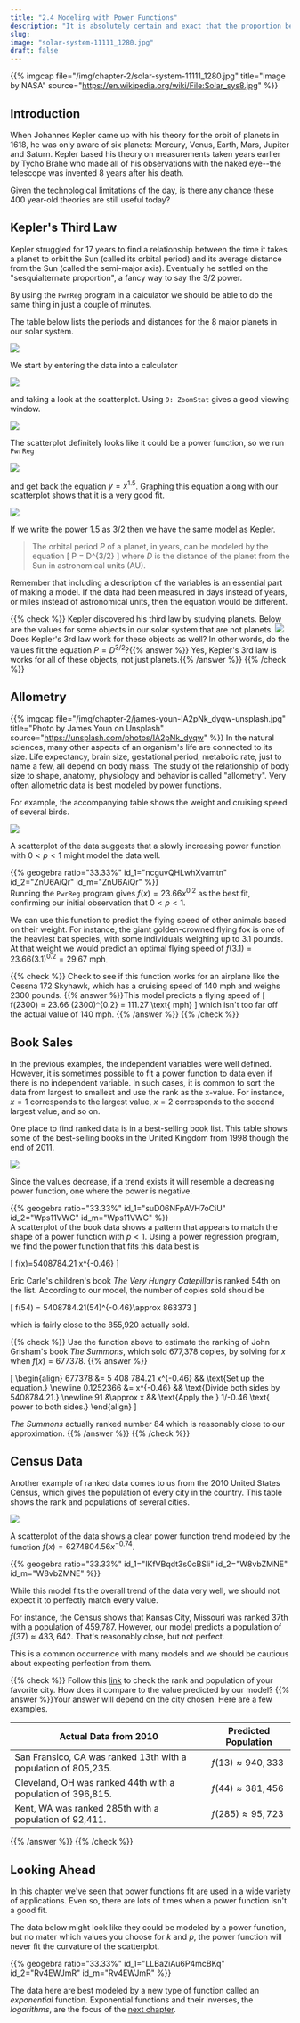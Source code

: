 ```yaml
---
title: "2.4 Modeling with Power Functions"
description: "It is absolutely certain and exact that the proportion between the periodic times of any two planets is precisely the sesquialternate proportion of the mean distances. -Johannes Kepler"
slug:
image: "solar-system-11111_1280.jpg"
draft: false
---
```

{{% imgcap file="/img/chapter-2/solar-system-11111_1280.jpg" title="Image by NASA" source="https://en.wikipedia.org/wiki/File:Solar_sys8.jpg" %}}

## Introduction
When Johannes Kepler came up with his theory for the orbit of planets in 1618, he was only aware of six planets:  Mercury, Venus, Earth, Mars, Jupiter and Saturn.  Kepler based his theory on measurements taken years earlier by Tycho Brahe who made all of his observations with the naked eye--the telescope was invented 8 years after his death.

Given the technological limitations of the day, is there any chance these 400 year-old theories are still useful today?


## Kepler's Third Law
Kepler struggled for 17 years to find a relationship between the time it takes a planet to orbit the Sun (called its orbital period) and its average distance from the Sun (called the semi-major axis).  Eventually he settled on the "sesquialternate proportion", a fancy way to say the $3/2$ power.

By using the `PwrReg` program in a calculator we should be able to do the same thing in just a couple of minutes.

The table below lists the periods and distances for the 8 major planets in our solar system.  

![](/img/chapter-2/planets.svg#center)

We start by entering the data into a calculator

![](/img/chapter-2/kepler_data.svg#center)  

and taking a look at the scatterplot.  Using `9: ZoomStat` gives a good viewing window.

![](/img/chapter-2/kepler_scatterplot.svg#center)

The scatterplot definitely looks like it could be a power function, so we run `PwrReg`

![](/img/chapter-2/kepler_equation.svg#center)

and get back the equation $y=x^{1.5}$.  Graphing this equation along with our scatterplot shows that it is a very good fit.

![](/img/chapter-2/kepler_fit.svg#center)

If we write the power $1.5$ as $3/2$ then we have the same model as Kepler.

> The orbital period $P$ of a planet, in years, can be modeled by the equation
> \[ P =  D^{3/2} \]
> where $D$ is the distance of the planet from the Sun in astronomical units (AU).

Remember that including a description of the variables is an essential part of making a model.  If the data had been measured in days instead of years, or miles instead of astronomical units, then the equation would be different.

{{% check %}}
Kepler discovered his third law by studying planets.  Below are the values for some objects in our solar system that are not planets.  ![](/img/chapter-2/celestial_objects.svg#center)  Does Kepler's 3rd law work for these objects as well?  In other words, do the values fit the equation $P =  D^{3/2}$?{{% answer %}} Yes, Kepler's 3rd law is works for all of these objects, not just planets.{{% /answer %}}
{{% /check %}}


## Allometry
{{% imgcap file="/img/chapter-2/james-youn-IA2pNk_dyqw-unsplash.jpg" title="Photo by James Youn on Unsplash" source="https://unsplash.com/photos/IA2pNk_dyqw" %}}
In the natural sciences, many other aspects of an organism's life are connected to its size. Life expectancy, brain size, gestational period, metabolic rate, just to name a few, all depend on body mass. The study of the relationship of body size to shape, anatomy, physiology and behavior is called "allometry".  Very often allometric data is best modeled by power functions.

For example, the accompanying table shows the weight and cruising speed of several birds.  

![](/img/chapter-2/bird_data.svg#center)

A scatterplot of the data suggests that a slowly increasing power function with $0<p<1$ might model the data well.  

{{% geogebra ratio="33.33%" id_1="ncguvQHLwhXvamtn" id_2="ZnU6AiQr" id_m="ZnU6AiQr" %}}
</br>
Running the `PwrReg` program gives $f(x) =  23.66 x^{0.2}$ as the best fit, confirming our initial observation that $0 < p < 1$.

We can use this function to predict the flying speed of other animals based on their weight.  For instance, the giant golden-crowned flying fox is one of the heaviest bat species, with some individuals weighing up to $3.1$ pounds.  At that weight we would predict an optimal flying speed of $f(3.1) =  23.66 (3.1)^{0.2}=29.67 \text{ mph}$.

{{% check %}}
Check to see if this function works for an airplane like the Cessna 172 Skyhawk, which has a cruising speed of $140 \text{ mph}$ and weighs $2300 \text{ pounds}$.
{{% answer %}}This model predicts a flying speed of \[ f(2300) =  23.66 (2300)^{0.2} = 111.27 \text{ mph} \] which isn't too far off the actual value of $140 \text{ mph}$.  {{% /answer %}}
{{% /check %}}


## Book Sales
In the previous examples, the independent variables were well defined.  However, it is sometimes possible to fit a power function to data even if there is no independent variable.  In such cases, it is common to sort the data from largest to smallest and use the rank as the x-value.  For instance, $x=1$ corresponds to the largest value, $x=2$ corresponds to the second largest value, and so on.

One place to find ranked data is in a best-selling book list.  This table shows some of the best-selling books in the United Kingdom from 1998 though the end of 2011.

![](/img/chapter-2/Top_books_UK.svg#center)

Since the values decrease, if a trend exists it will resemble a decreasing power function, one where the power is negative.  

{{% geogebra ratio="33.33%" id_1="suD06NFpAVH7oCiU" id_2="Wps11VWC" id_m="Wps11VWC" %}}
</br>
A scatterplot of the book data shows a pattern that appears to match the shape of a power function with $p<1$.  Using a power regression program, we find the power function that fits this data best is

\[
  f(x)=5408784.21 x^{-0.46}
\]

Eric Carle's children's book *The Very Hungry Catepillar* is ranked 54th on the list.  According to our model, the number of copies sold should be

\[
  f(54) = 5408784.21(54)^{-0.46}\approx 863373
\]

which is fairly close to the 855,920 actually sold.

{{% check %}}
Use the function above to estimate the ranking of John Grisham's book *The Summons*, which sold 677,378 copies, by solving for $x$ when $f(x)=677378$. {{% answer %}}

\[
  \begin{align}
    677378 &=  5 408 784.21 x^{-0.46} && \text{Set up the equation.} \newline
    0.1252366 &= x^{-0.46} && \text{Divide both sides by 5408784.21.} \newline
    91 &\approx x && \text{Apply the } 1/-0.46 \text{ power to both sides.}
  \end{align}
\]

*The Summons* actually ranked number 84 which is reasonably close to our approximation.
{{% /answer %}}
{{% /check %}}


## Census Data
Another example of ranked data comes to us from the 2010 United States Census, which gives the population of every city in the country.  This table shows the rank and populations of several cities.

![](/img/chapter-2/census_data.svg#center)

A scatterplot of the data shows a clear power function trend modeled by the function $f(x) = 6274804.56x^{-0.74}$.

{{% geogebra ratio="33.33%" id_1="lKfVBqdt3s0cBSli" id_2="W8vbZMNE" id_m="W8vbZMNE" %}}

While this model fits the overall trend of the data very well, we should not expect it to perfectly match every value.

For instance, the Census shows that Kansas City, Missouri was ranked 37th with a population of 459,787.  However, our model predicts a population of $f(37)\approx433,642$.  That's reasonably close, but not perfect.  

This is a common occurrence with many models and we should be cautious about expecting perfection from them.    

{{% check %}}
Follow this [link](http://www.wolframalpha.com/widgets/view.jsp?id=e7f26c273c1aec446e52d436e32e1a49) to check the rank and population of your favorite city.  How does it compare to the value predicted by our model?
{{% answer %}}Your answer will depend on the city chosen.  Here are a few examples.

|  Actual Data from 2010 | Predicted Population |
| --- | --- |
| San Fransico, CA was ranked 13th with a population of 805,235. | $f(13)\approx940,333$ |
| Cleveland, OH was ranked 44th with a population of 396,815. | $f(44)\approx381,456$ |
| Kent, WA was ranked 285th with a population of 92,411. | $f(285)\approx95,723$ |
{{% /answer %}}
{{% /check %}}


## Looking Ahead
In this chapter we've seen that power functions fit are used in a wide variety of applications.  Even so, there are lots of times when a power function isn't a good fit.

The data below might look like they could be modeled by a power function, but no mater which values you choose for $k$ and $p$, the power function will never fit the curvature of the scatterplot.

{{% geogebra ratio="33.33%" id_1="LLBa2iAu6P4mcBKq" id_2="Rv4EWJmR" id_m="Rv4EWJmR" %}}

The data here are best modeled by a new type of function called an *exponential* function.  Exponential functions and their inverses, the *logarithms*, are the focus of the [next chapter](../../chapter-4/).
